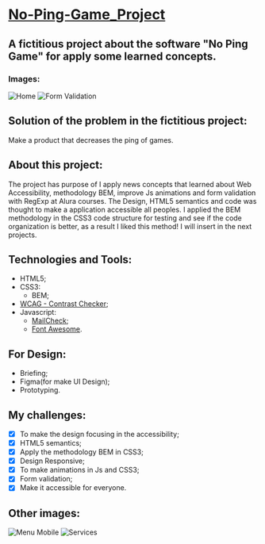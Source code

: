 # [No-Ping-Game_Project](https://gabrielwolf-dev.github.io/No-Ping-Game_Project/)
## A fictitious project about the software "No Ping Game" for apply some learned concepts.

### Images:
![Home](https://github.com/GabrielWolf-Dev/No-Ping-Game_Project/blob/main/assets/imgReadme/home.png)
![Form Validation](https://github.com/GabrielWolf-Dev/No-Ping-Game_Project/blob/main/assets/imgReadme/formValidation.png)

## Solution of the problem in the fictitious project:
Make a product that decreases the ping of games.

## About this project:
The project has purpose of I apply news concepts that learned about Web Accessibility, methodology BEM, improve Js animations and form validation with RegExp at Alura courses.
The Design, HTML5 semantics and code was thought to make a application accessible all peoples.
I applied the BEM methodology in the CSS3 code structure for testing and see if the code organization is better, as a result I liked this method! I will insert in the next projects.

## Technologies and Tools:
* HTML5;
* CSS3:
  * BEM;
* [WCAG - Contrast Checker](https://contrastchecker.com/);
* Javascript:
  * [MailCheck](https://github.com/mailcheck/mailcheck);
  * [Font Awesome](https://fontawesome.com/how-to-use/on-the-web/setup/hosting-font-awesome-yourself).

## For Design:
* Briefing;
* Figma(for make UI Design);
* Prototyping.

## My challenges:
- [x] To make the design focusing in the accessibility;
- [x] HTML5 semantics;
- [x] Apply the methodology BEM in CSS3;
- [x] Design Responsive;
- [x] To make animations in Js and CSS3;
- [x] Form validation;
- [x] Make it accessible for everyone.

## Other images:
![Menu Mobile](https://github.com/GabrielWolf-Dev/No-Ping-Game_Project/blob/main/assets/imgReadme/menuMobile.png)
![Services](https://github.com/GabrielWolf-Dev/No-Ping-Game_Project/blob/main/assets/imgReadme/services.png)
